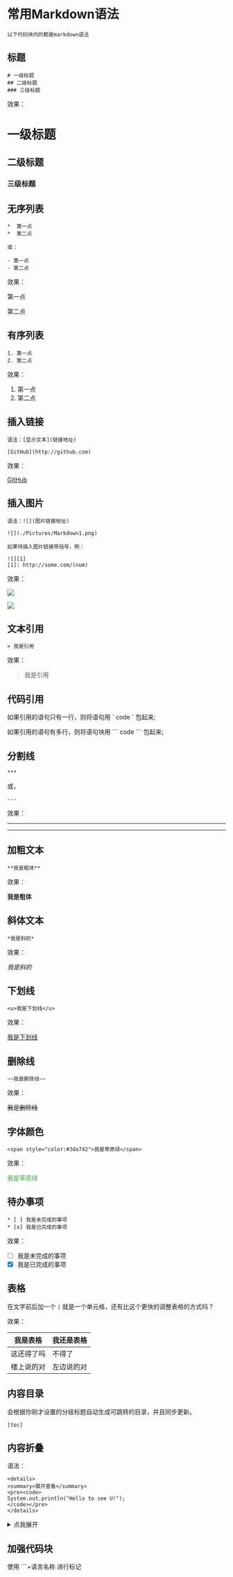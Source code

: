 # 常用Markdown语法

`以下代码块内的都是markdown语法`

## 标题

```
# 一级标题
## 二级标题
### 三级标题
```

效果：

# 一级标题
## 二级标题
### 三级标题

## 无序列表

```
*  第一点
*  第二点

或：

- 第一点
- 第二点
```

效果：

第一点

第二点

## 有序列表

```
1. 第一点
2. 第二点
```

效果：

1. 第一点
2. 第二点

##  插入链接

`语法：[显示文本](链接地址)`

```
[GitHub](http://github.com)
```

效果：

[GitHub](http://github.com)

## 插入图片

`语法：![](图片链接地址)`

```
![](./Pictures/Markdown1.png)

如果待插入图片链接带括号，例：

![][1]
[1]: http://some.com/(num)
```

效果：

![](./Pictures/Markdown1.png)

![][1]

[1]: http://some.com/(num)

## 文本引用

```
> 我是引用
```

效果：

> 我是引用

## 代码引用

如果引用的语句只有一行，则将语句用 \` code \` 包起来;

如果引用的语句有多行，则将语句块用 \``` code \``` 包起来;

## 分割线

`***` 

或，

`---`

效果：

***
---

## 加粗文本

`**我是粗体**`

效果：

**我是粗体**

## 斜体文本

`*我是斜的*`

效果：

*我是斜的*

## 下划线

`<u>我是下划线</u>`

效果：

<u>我是下划线</u>

## 删除线

`~~我是删除线~~`

效果：

~~我是删除线~~

## 字体颜色

`<span style="color:#3da742">我是草原绿</span>`

效果：

<span style="color:#3da742">我是草原绿</span>

## 待办事项

```
* [ ] 我是未完成的事项
* [x] 我是已完成的事项
```

效果：

* [ ] 我是未完成的事项
* [x] 我是已完成的事项

## 表格

在文字前后加一个 `|` 就是一个单元格，还有比这个更快的调整表格的方式吗？

效果：

| 我是表格   | 我还是表格 |
| ---------- | ---------- |
| 这还得了吗 | 不得了     |
| 楼上说的对 | 左边说的对 |

## 内容目录

会根据你刚才设置的分级标题自动生成可跳转的目录，并且同步更新。

`[toc]`

## 内容折叠

语法：

  ```
  <details>
  <summary>展开查看</summary>
  <pre><code>
  System.out.println("Hello to see U!");
  </code></pre>
  </details>
  ```
  <details>
  <summary>点我展开</summary>
  <pre><code>
  我是内容！
  </code></pre>
  </details>

## 加强代码块

使用 ```+语言名称 进行标记